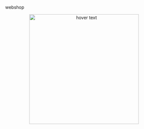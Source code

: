 webshop

<p align="center">
  <img src="{{ asset('img/webshop.jpg') }}" width="350" title="hover text">
</p>